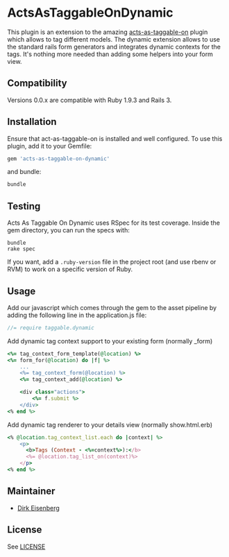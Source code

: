 # ActsAsTaggableOnDynamic
This plugin is an extension to the amazing [acts-as-taggable-on](https://github.com/mbleigh/acts-as-taggable-on) plugin which allows to tag different models. The dynamic extension
allows to use the standard rails form generators and integrates dynamic contexts for the tags. It's nothing more needed than
adding some helpers into your form view.

## Compatibility

Versions 0.0.x are compatible with Ruby 1.9.3 and Rails 3.

## Installation

Ensure that act-as-taggable-on is installed and well configured. To use this plugin, add it to your Gemfile:

```ruby
gem 'acts-as-taggable-on-dynamic'
```

and bundle:

```ruby
bundle
```

## Testing

Acts As Taggable On Dynamic uses RSpec for its test coverage. Inside the gem
directory, you can run the specs with:

```shell
bundle
rake spec
```

If you want, add a `.ruby-version` file in the project root (and use rbenv or RVM) to work on a specific version of Ruby.

## Usage

Add our javascript which comes through the gem to the asset pipeline by adding the following line in the application.js file:

```javascript
//= require taggable.dynamic
```

Add dynamic tag context support to your existing form (normally _form)

```ruby
<%= tag_context_form_template(@location) %>
<%= form_for(@location) do |f| %>
    ...
    <%= tag_context_form(@location) %>
    <%= tag_context_add(@location) %>

    <div class="actions">
        <%= f.submit %>
    </div>
<% end %>
```

Add dynamic tag renderer to your details view (normally show.html.erb)

```ruby
<% @location.tag_context_list.each do |context| %>
    <p>
      <b>Tags (Context - <%=context%>):</b>
      <%= @location.tag_list_on(context)%>
    </p>
<% end %>
```

## Maintainer

* [Dirk Eisenberg](https://github.com/dei79)

## License

See [LICENSE](https://github.com/dei79/acts-as-taggable-on-dynamic/blob/master/LICENSE.md)
